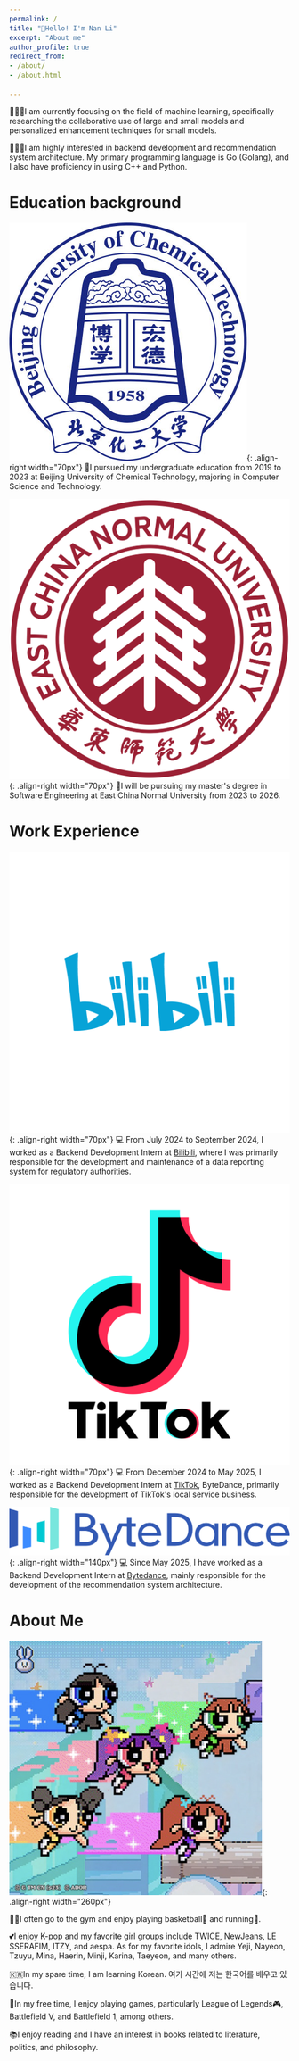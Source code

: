 ```yaml
---
permalink: /
title: "👋Hello! I'm Nan Li"
excerpt: "About me"
author_profile: true
redirect_from:
- /about/
- /about.html

---
```


👨🏻‍💻I am currently focusing on the field of machine learning, specifically researching the collaborative use of large and small models and personalized enhancement techniques for small models.

👨🏻‍💻I am highly interested in backend development and recommendation system architecture. My primary programming language is Go (Golang), and I also have proficiency in using C++ and Python.

Education background
======

![buct](/images/buct.jpeg){: .align-right width="70px"}
🏫I pursued my undergraduate education from 2019 to 2023 at Beijing University of Chemical Technology, majoring in Computer Science and Technology.

![ecnu](/images/ecnu.png){: .align-right width="70px"}
🏫I will be pursuing my master's degree in Software Engineering at East China Normal University from 2023 to 2026.


Work Experience
======

![Bilibili](/images/bilibili-logo.png){: .align-right width="70px"}
💻 From July 2024 to September 2024, I worked as a Backend Development Intern at [Bilibili](https://www.bilibili.com), where I was primarily responsible for the development and maintenance of a data reporting system for regulatory authorities.

![TikTok](/images/tiktok-logo.png){: .align-right width="70px"}
💻 From December 2024 to May 2025, I worked as a Backend Development Intern at [TikTok](https://www.tiktok.com), ByteDance, primarily responsible for the development of TikTok's local service business.

![ByteDance](/images/bytedance-logo.png){: .align-right width="140px"}
💻 Since May 2025, I have worked as a Backend Development Intern at [Bytedance](https://www.bytedance.com),
mainly responsible for the development of the recommendation system architecture.


About Me
======

![NewJeans](/images/SuperShy.png){: .align-right width="260px"}


💪🏽I often go to the gym and enjoy playing basketball🏀 and running🏃.

💕I enjoy K-pop and my favorite girl groups include TWICE, NewJeans, LE SSERAFIM, ITZY, and aespa. As for my favorite idols, I admire Yeji, Nayeon, Tzuyu, Mina, Haerin, Minji, Karina, Taeyeon, and many others.

🇰🇷In my spare time, I am learning Korean. 여가 시간에 저는 한국어를 배우고 있습니다.

👾In my free time, I enjoy playing games, particularly League of Legends🎮, Battlefield V, and Battlefield 1, among others.

📚I enjoy reading and I have an interest in books related to literature, politics, and philosophy.